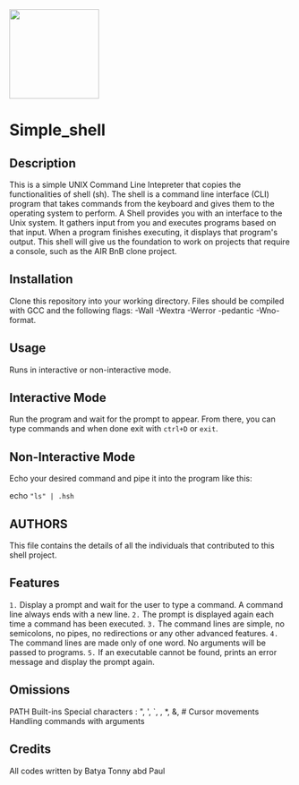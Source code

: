 <img src="https://images.fineartamerica.com/images-medium-large-5/simple-shell-2-monica-margarida.jpg" width="160" height=auto />

# Simple_shell

## Description
This is a simple UNIX Command Line Intepreter that copies the functionalities of shell (sh).
The shell is a command line interface (CLI) program that takes commands from the keyboard and gives them to the operating system to perform.
A Shell provides you with an interface to the Unix system. It gathers input from you and executes programs based on that input. When a program finishes executing, it displays that program's output.
This shell will give us the foundation to work on projects that require a console, such as the AIR BnB clone project. 

## Installation
Clone this repository into your working directory. Files should be compiled with GCC and the following flags: -Wall -Wextra -Werror -pedantic -Wno-format.

## Usage
Runs in  interactive or non-interactive mode.

## Interactive Mode
Run the program and wait for the prompt to appear. From there, you can type commands and when done exit with `ctrl+D` or `exit`.

## Non-Interactive Mode
Echo your desired command and pipe it into the program like this:

echo `"ls" | .hsh`

## AUTHORS
This file contains the details of all the individuals that contributed to this shell project.

## Features
`1.` Display a prompt and wait for the user to type a command. A command line always ends with a new line.
`2.` The prompt is displayed again each time a command has been executed.
`3.` The command lines are simple, no semicolons, no pipes, no redirections or any other advanced features.
`4.` The command lines are made only of one word. No arguments will be passed to programs.
`5.` If an executable cannot be found, prints an error message and display the prompt again.

## Omissions
PATH
Built-ins
Special characters : ", ', `, \, *, &, #
Cursor movements
Handling commands with arguments

## Credits
All codes written by Batya Tonny abd Paul
